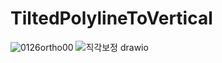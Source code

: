 # TiltedPolylineToVertical
![0126ortho00](https://user-images.githubusercontent.com/39527133/214754287-81be8181-37b0-4552-a5cf-ec57002db820.PNG)
![직각보정 drawio](https://user-images.githubusercontent.com/39527133/215682025-22bc7d53-4a18-4a8a-8ded-470cd0190081.png)

